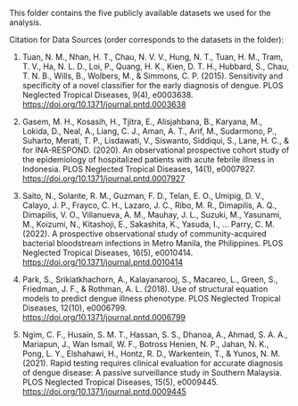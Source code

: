 <font size=”4”> This folder contains the five publicly available datasets we used for the analysis. </font>

Citation for Data Sources (order corresponds to the datasets in the folder):

1. Tuan, N. M., Nhan, H. T., Chau, N. V. V., Hung, N. T., Tuan, H. M., Tram, T. V., Ha, N. L. D., Loi, P., Quang, H. K., Kien, D. T. H., Hubbard, S., Chau, T. N. B., Wills, B., Wolbers, M., & Simmons, C. P. (2015). Sensitivity and specificity of a novel classifier for the early diagnosis of dengue. PLOS Neglected Tropical Diseases, 9(4), e0003638. https://doi.org/10.1371/journal.pntd.0003638

2. Gasem, M. H., Kosasih, H., Tjitra, E., Alisjahbana, B., Karyana, M., Lokida, D., Neal, A., Liang, C. J., Aman, A. T., Arif, M., Sudarmono, P., Suharto, Merati, T. P., Lisdawati, V., Siswanto, Siddiqui, S., Lane, H. C., & for INA-RESPOND. (2020). An observational prospective cohort study of the epidemiology of hospitalized patients with acute febrile illness in Indonesia. PLOS Neglected Tropical Diseases, 14(1), e0007927. https://doi.org/10.1371/journal.pntd.0007927

3. Saito, N., Solante, R. M., Guzman, F. D., Telan, E. O., Umipig, D. V., Calayo, J. P., Frayco, C. H., Lazaro, J. C., Ribo, M. R., Dimapilis, A. Q., Dimapilis, V. O., Villanueva, A. M., Mauhay, J. L., Suzuki, M., Yasunami, M., Koizumi, N., Kitashoji, E., Sakashita, K., Yasuda, I., … Parry, C. M. (2022). A prospective observational study of community-acquired bacterial bloodstream infections in Metro Manila, the Philippines. PLOS Neglected Tropical Diseases, 16(5), e0010414. https://doi.org/10.1371/journal.pntd.0010414

4. Park, S., Srikiatkhachorn, A., Kalayanarooj, S., Macareo, L., Green, S., Friedman, J. F., & Rothman, A. L. (2018). Use of structural equation models to predict dengue illness phenotype. PLOS Neglected Tropical Diseases, 12(10), e0006799. https://doi.org/10.1371/journal.pntd.0006799

5. Ngim, C. F., Husain, S. M. T., Hassan, S. S., Dhanoa, A., Ahmad, S. A. A., Mariapun, J., Wan Ismail, W. F., Botross Henien, N. P., Jahan, N. K., Pong, L. Y., Elshahawi, H., Hontz, R. D., Warkentein, T., & Yunos, N. M. (2021). Rapid testing requires clinical evaluation for accurate diagnosis of dengue disease: A passive surveillance study in Southern Malaysia. PLOS Neglected Tropical Diseases, 15(5), e0009445. https://doi.org/10.1371/journal.pntd.0009445






